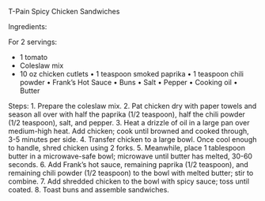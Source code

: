 T-Pain Spicy Chicken Sandwiches

Ingredients:

For 2 servings:
- 1 tomato
- Coleslaw mix
- 10 oz chicken cutlets
	•	1 teaspoon smoked paprika
	•	1 teaspoon chili powder
	•	Frank’s Hot Sauce
	•	Buns
	•	Salt
	•	Pepper
	•	Cooking oil
	•	Butter

Steps:
	1.	Prepare the coleslaw mix.
	2.	Pat chicken dry with paper towels and season all over with half the paprika (1/2 teaspoon), half the chili powder (1/2 teaspoon), salt, and pepper.
	3.	Heat a drizzle of oil in a large pan over medium-high heat. Add chicken; cook until browned and cooked through, 3-5 minutes per side.
	4.	Transfer chicken to a large bowl. Once cool enough to handle, shred chicken using 2 forks.
	5.	Meanwhile, place 1 tablespoon butter in a microwave-safe bowl; microwave until butter has melted, 30-60 seconds.
	6.	Add Frank’s hot sauce, remaining paprika (1/2 teaspoon), and remaining chili powder (1/2 teaspoon) to the bowl with melted butter; stir to combine.
	7.	Add shredded chicken to the bowl with spicy sauce; toss until coated.
	8.	Toast buns and assemble sandwiches.

